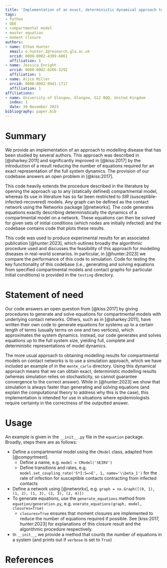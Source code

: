 ```yaml
---
title: 'Implementation of an exact, deterministic dynamical approach to compartmental models of disease'
tags:
- Python
- ODE
- compartmental model
- master equation
- moment closure
authors:
- name: Ethan Hunter
  email: e.hunter.2@research.gla.ac.uk
  orcid: 0000-0002-4309-6861
  affiliation: 1
- name: Jessica Enright
  orcid: 0000-0002-0266-3292
  affiliation: 1
- name: Alice Miller
  orcid: 0000-0002-0941-1717
  affiliation: 1
affiliations:
- name: University of Glasgow, Glasgow, G12 8QQ, United Kingdom
  index: 1
  date: 30 November 2023
bibliography: paper.bib
---
```


# Summary

We provide an implementation of an approach to modelling disease that has been studied by several authors. This
approach was described in [@sharkey:2011] and significantly improved in [@kiss:2017] by the introduction of
a result reducing the number of equations required for an exact representation of the full system dynamics. The
provision of our codebase answers an open problem in [@kiss:2017].

This code heavily extends the procedure described in the literature by opening the
approach up to any (statically defined) compartmental model, whereas its use in literature has so far been restricted to 
$SIR$ (susceptible-infected-recovered) models. Any graph can be defined as the
contact network using the Networkx package [@networkx]. The code generates equations exactly describing
deterministically the dynamics of a compartmental model on a network. These equations can then be solved for given sets
of initial conditions (which nodes are initially infected) and the codebase contains code that plots these results.

This code was used to produce experimental results for an associated publication [@hunter:2023], which outlines broadly
the algorithmic procedure used and discusses the feasibility of this approach for modelling diseases in real-world
scenarios. In particular, in [@hunter:2023] we compare the performance of this code to simulation. Code for testing the
key functionality of this codebase (i.e., generating and solving equations from specified compartmental models and
contact graphs for particular initial conditions) is provided in the `testing` directory.

# Statement of need

Our code answers an open question from [@kiss:2017] by giving procedures to generate and solve equations
for compartmental models with underlying contact networks. Others, such as in [@sharkey:2011], have written
their own code to generate equations for systems up to a certain length of terms (usually terms on one and two 
vertices), which approximates the system dynamics. Instead, our code generates and solves equations up to
the full system size, yielding full, complete and deterministic representations of  model dynamics.

The more usual approach to obtaining modelling results for compartmental models on contact networks is to use a
simulation
approach, which we have included an example of in the `monte_carlo` directory. Using this dynamical approach means that
we can obtain exact, deterministic modelling results (whereas simulation relies on stochasticity, so cannot guarantee
convergence to the correct answer). While in [@hunter:2023] we show that simulation is always faster than generating and
solving equations (and explain the computational theory to address why this is the case), this implementation is
intended for use in situations where epidemiologists require certainty in the correctness of the outputted answer.

# Usage

An example is given in the `__init__.py` file in the `equation` package. Broadly, steps there are as follows:

- Define a compartmental model using the `CModel` class, adapted from [@compyrtment].
    - Define a name, e.g. `model = CModel('SEIRV')`
    - Define transitions and rates, e.g. `model.set_coupling_rate('S*I:S=>E', 1, name='\\beta_1')` for the rate of
      infection for susceptible contacts contracting from infected contacts
- Define a network using [@networkx], e.g. `graph = nx.Graph([(0, 1), (1, 2), (1, 3), (2, 3), (2, 4)])`
- To generate equations, use the `generate_equations` method from `equation/generation.py`, e.g.
  `enerate_equations(graph, model, closures=True)`
    - `closures=True` ensures that moment closures are implemented to reduce the number of equations required if
      possible.
      See [kiss:2017, hunter:2023] for explanations of this closure result and the algorithmic procedure respectively.
- In `__init__`, we provide a method that counts the number of equations in a system (and prints out if `verbose` is
  set to `True`)

# References